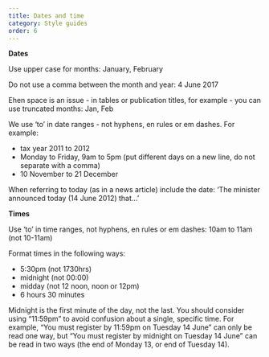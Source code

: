 ```yaml
---
title: Dates and time
category: Style guides
order: 6
---
```


**Dates**

Use upper case for months: January, February

Do not use a comma between the month and year: 4 June 2017

Ehen space is an issue - in tables or publication titles, for example - you can use truncated months: Jan, Feb

We use ‘to’ in date ranges - not hyphens, en rules or em dashes. For example:	
* tax year 2011 to 2012
* Monday to Friday, 9am to 5pm (put different days on a new line, do not separate with a comma)
* 10 November to 21 December

When referring to today (as in a news article) include the date: ‘The minister announced today (14 June 2012) that…’

**Times**

Use ‘to’ in time ranges, not hyphens, en rules or em dashes: 10am to 11am (not 10-11am)

Format times in the following ways:
* 5:30pm (not 1730hrs)
*	midnight (not 00:00)
*	midday (not 12 noon, noon or 12pm)
*	6 hours 30 minutes

Midnight is the first minute of the day, not the last. You should consider using “11:59pm” to avoid confusion about a single, specific time. For example, “You must register by 11:59pm on Tuesday 14 June” can only be read one way, but “You must register by midnight on Tuesday 14 June” can be read in two ways (the end of Monday 13, or end of Tuesday 14).

